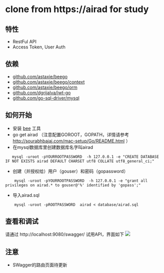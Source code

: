 # clone from https://airad for study

## 特性

- RestFul API
- Access Token, User Auth

## 依赖

- [github.com/astaxie/beego](https://github.com/astaxie/beego)
- [github.com/astaxie/beego/context](https://github.com/astaxie/beego/context)
- [github.com/astaxie/beego/orm](https://github.com/astaxie/beego/orm)
- [github.com/dgrijalva/jwt-go](https://github.com/dgrijalva/jwt-go)
- [github.com/go-sql-driver/mysql](https://github.com/go-sql-driver/mysql)


## 如何开始

- 安装 [bee](https://github.com/beego/bee) 工具
- go get airad （注意配置GOROOT，GOPATH，详情请参考 http://sourabhbajaj.com/mac-setup/Go/README.html ）
- 在mysql数据库里创建数据库名字叫airad 
```
   mysql -uroot -pYOURROOTPASSWORD  -h 127.0.0.1 -e "CREATE DATABASE IF NOT EXISTS airad DEFAULT CHARSET utf8 COLLATE utf8_general_ci;"
```  
- 创建（并授权给）用户（gouser）和密码（gopassword）
```
    mysql -uroot -pYOURROOTPASSWORD  -h 127.0.0.1 -e "grant all privileges on airad.* to gouser@'%' identified by 'gopass';"
```
- 导入airad.sql
```
    mysql -uroot -pROOTPASSWORD  airad < database/airad.sql
```

## 查看和调试

 请通过 http://localhost:9080/swagger/ 试用API，界面如下
![](https://airad/blob/master/pictures/airad_swagger.png)

## 注意
- SWagger的路由页面待更新
